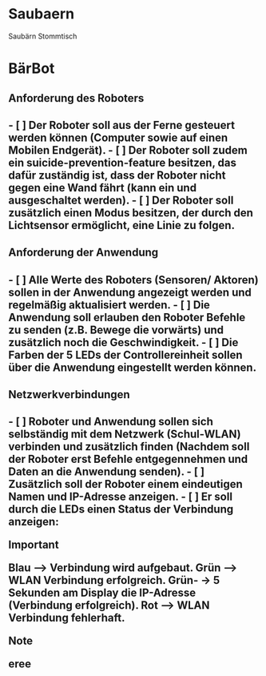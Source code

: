 # Saubaern
Saubärn Stommtisch
<h1>BärBot</h1>

<h2>Anforderung des Roboters<h2>
- [ ] Der Roboter soll aus der Ferne gesteuert werden können (Computer sowie auf einen Mobilen Endgerät). 
- [ ] Der Roboter soll zudem ein suicide-prevention-feature besitzen, das dafür zuständig ist, dass der Roboter nicht gegen eine Wand fährt (kann ein und ausgeschaltet werden). 
- [ ] Der Roboter soll zusätzlich einen Modus besitzen, der durch den Lichtsensor ermöglicht, eine Linie zu folgen. 

<h2>Anforderung der Anwendung<h2> 
- [ ] Alle Werte des Roboters (Sensoren/ Aktoren) sollen in der Anwendung angezeigt werden und regelmäßig aktualisiert werden. 
- [ ] Die Anwendung soll erlauben den Roboter Befehle zu senden (z.B. Bewege die vorwärts) und zusätzlich noch die Geschwindigkeit. 
- [ ] Die Farben der 5 LEDs der Controllereinheit sollen über die Anwendung eingestellt werden können. 

<h2>Netzwerkverbindungen<h2>  
- [ ] Roboter und Anwendung sollen sich selbständig mit dem Netzwerk (Schul-WLAN) verbinden und zusätzlich finden (Nachdem soll der Roboter erst Befehle entgegennehmen und Daten an die Anwendung senden). 
- [ ] Zusätzlich soll der Roboter einem eindeutigen Namen und IP-Adresse anzeigen. 
- [ ] Er soll durch die LEDs einen Status der Verbindung anzeigen: 

> [!IMPORTANT]
> Blau --> Verbindung wird aufgebaut.
> Grün --> WLAN Verbindung erfolgreich.
> Grün- -> 5 Sekunden am Display die IP-Adresse (Verbindung erfolgreich).
> Rot --> WLAN Verbindung fehlerhaft.

> [!NOTE]
> eree

 
